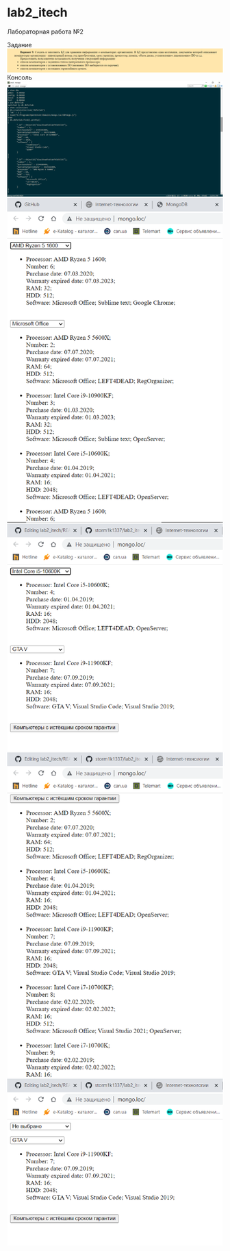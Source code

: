 # lab2_itech
Лабораторная работа №2

Задание
![0](images/задание.png)
Консоль
![1](images/1.png)
![2](images/2.png)
![3](images/3.png)
![4](images/4.png)
![5](images/5.png)
